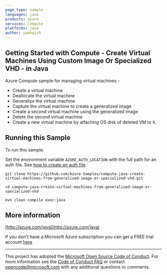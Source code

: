 ```yaml
---
page_type: sample
languages: java
products: azure
services: Compute
platforms: java
author: yaohaizh
---
```


## Getting Started with Compute - Create Virtual Machines Using Custom Image Or Specialized VHD - in Java ##


  Azure Compute sample for managing virtual machines -
   - Create a virtual machine
   - Deallocate the virtual machine
   - Generalize the virtual machine
   - Capture the virtual machine to create a generalized image
   - Create a second virtual machine using the generalized image
   - Delete the second virtual machine
   - Create a new virtual machine by attaching OS disk of deleted VM to it.
 

## Running this Sample ##

To run this sample:

Set the environment variable `AZURE_AUTH_LOCATION` with the full path for an auth file. See [how to create an auth file](https://github.com/Azure/azure-libraries-for-java/blob/master/AUTH.md).

    git clone https://github.com/Azure-Samples/compute-java-create-virtual-machines-from-generalized-image-or-specialized-vhd.git

    cd compute-java-create-virtual-machines-from-generalized-image-or-specialized-vhd

    mvn clean compile exec:java

## More information ##

[http://azure.com/java](http://azure.com/java)

If you don't have a Microsoft Azure subscription you can get a FREE trial account [here](http://go.microsoft.com/fwlink/?LinkId=330212)

---

This project has adopted the [Microsoft Open Source Code of Conduct](https://opensource.microsoft.com/codeofconduct/). For more information see the [Code of Conduct FAQ](https://opensource.microsoft.com/codeofconduct/faq/) or contact [opencode@microsoft.com](mailto:opencode@microsoft.com) with any additional questions or comments.